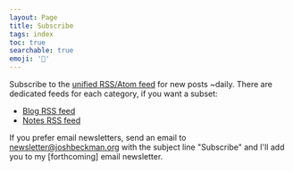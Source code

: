 ```yaml
---
layout: Page
title: Subscribe
tags: index
toc: true
searchable: true
emoji: '📶'
---
```


Subscribe to the [unified RSS/Atom feed](/feed.xml) for new posts ~daily. There are dedicated feeds for each category, if you want a subset:
- [Blog RSS feed](/feed/blog.xml)
- [Notes RSS feed](/feed/notes.xml)

If you prefer email newsletters, send an email to <a href="mailto:newsletter@joshbeckman.org">newsletter@joshbeckman.org</a> with the subject line "Subscribe" and I'll add you to my [forthcoming] email newsletter.
